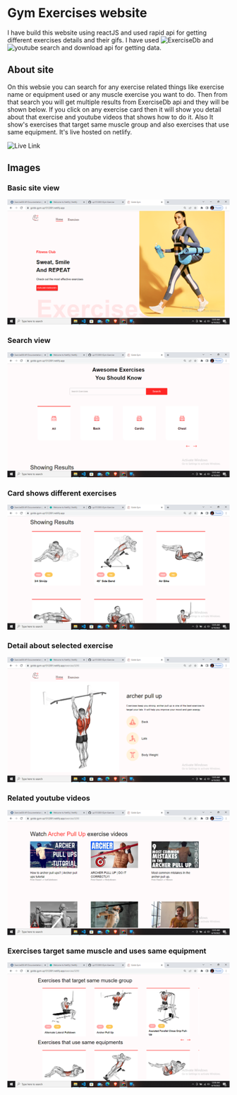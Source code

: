 # Gym Exercises website
I have build this website using reactJS and used rapid api for getting different exercises details and their gifs.
I have used ![ExerciseDb](https://rapidapi.com/justin-WFnsXH_t6/api/exercisedb/) and ![youtube search and download](https://rapidapi.com/h0p3rwe/api/youtube-search-and-download/) api for getting data.

## About site
On this websie you can search for any exercise related things like exercise name or equipment used or any muscle exercise you want to do.
Then from that search you will get multiple results from ExerciseDb api and they will be shown below.
If you click on any exercise card then it will show you detail about that exercise and youtube videos that shows how to do it.
Also It show's exercises that target same muscle group and also exercises that use same equipment.
It's live hosted on netlify.

![Live Link](https://golds-gym-up1512001.netlify.app/)
## Images

### Basic site view
![](./src/assets/images/ss1%20(1).png)

### Search view
![](./src/assets/images/ss1%20(2).png)

### Card shows different exercises
![](./src/assets/images/ss1%20(3).png)

### Detail about selected exercise
![](./src/assets/images/ss1%20(4).png)

### Related youtube videos
![](./src/assets/images/ss1%20(5).png)

### Exercises target same muscle and uses same equipment
![](./src/assets/images/ss1%20(6).png)